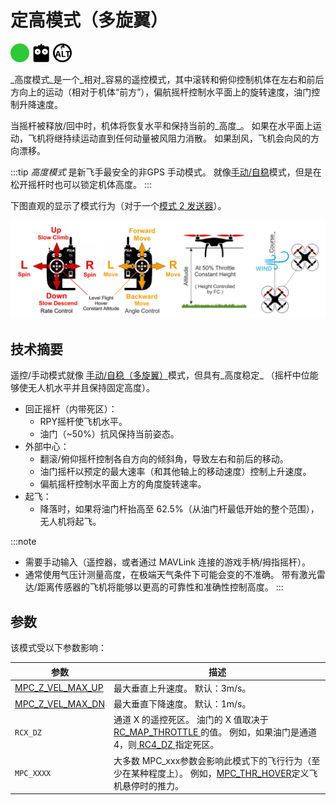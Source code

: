 # 定高模式（多旋翼）

[<img src="../../assets/site/difficulty_easy.png" title="飞行难度：简单" width="30px" />](../getting_started/flight_modes.md#key_difficulty)&nbsp;[<img src="../../assets/site/remote_control.svg" title="需要手动/遥控器控制" width="30px" />](../getting_started/flight_modes.md#key_manual)&nbsp;[<img src="../../assets/site/altitude_icon.svg" title="需要高度传感器（例如气压计、测距仪）" width="30px" />](../getting_started/flight_modes.md#altitude_only)

_高度模式_是一个_相对_容易的遥控模式，其中滚转和俯仰控制机体在左右和前后方向上的运动（相对于机体“前方”），偏航摇杆控制水平面上的旋转速度，油门控制升降速度。

当摇杆被释放/回中时，机体将恢复水平和保持当前的_高度_。 如果在水平面上运动，飞机将继持续运动直到任何动量被风阻力消散。 如果刮风，飞机会向风的方向漂移。

:::tip
_高度模式_ 是新飞手最安全的非GPS 手动模式。 就像[手动/自稳](../flight_modes_mc/manual_stabilized.md)模式，但是在松开摇杆时也可以锁定机体高度。
:::

下图直观的显示了模式行为（对于一个[模式 2 发送器](../getting_started/rc_transmitter_receiver.md#transmitter_modes)）。

![高度控制MC - Mode2 RC控制器](../../assets/flight_modes/altitude_control_mode_copter.png)

## 技术摘要

遥控/手动模式就像 [手动/自稳（多旋翼）](../flight_modes_mc/manual_stabilized.md)模式，但具有_高度稳定_ （摇杆中位能够使无人机水平并且保持固定高度）。

- 回正摇杆（内带死区）：
  - RPY摇杆使飞机水平。
  - 油门（~50%）抗风保持当前姿态。
- 外部中心：
  - 翻滚/俯仰摇杆控制各自方向的倾斜角，导致左右和前后的移动。
  - 油门摇杆以预定的最大速率（和其他轴上的移动速度）控制上升速度。
  - 偏航摇杆控制水平面上方的角度旋转速率。
- 起飞：
  - 降落时，如果将油门杆抬高至 62.5%（从油门杆最低开始的整个范围），无人机将起飞。

:::note

- 需要手动输入（遥控器，或者通过 MAVLink 连接的游戏手柄/拇指摇杆）。
- 通常使用气压计测量高度，在极端天气条件下可能会变的不准确。 带有激光雷达/距离传感器的飞机将能够以更高的可靠性和准确性控制高度。
:::

## 参数

该模式受以下参数影响：

| 参数                                                                                                          | 描述                                                                                                                                                                                         |
| ----------------------------------------------------------------------------------------------------------- | ------------------------------------------------------------------------------------------------------------------------------------------------------------------------------------------ |
| <a id="MPC_Z_VEL_MAX_UP"></a>[MPC_Z_VEL_MAX_UP](../advanced_config/parameter_reference.md#MPC_Z_VEL_MAX_UP) | 最大垂直上升速度。 默认：3m/s。                                                                                                                                                                         |
| <a id="MPC_Z_VEL_MAX_DN"></a>[MPC_Z_VEL_MAX_DN](../advanced_config/parameter_reference.md#MPC_Z_VEL_MAX_DN) | 最大垂直下降速度。 默认：1m/s。                                                                                                                                                                         |
| <a id="RCX_DZ"></a>`RCX_DZ`                                                                           | 通道 X 的遥控死区。 油门的 X 值取决于 [ RC_MAP_THROTTLE ](../advanced_config/parameter_reference.md#RC_MAP_THROTTLE) 的值。 例如，如果油门是通道4，则[ RC4_DZ ](../advanced_config/parameter_reference.md#RC4_DZ)指定死区。 |
| <a id="MPC_xxx"></a>`MPC_XXXX`                                                                         | 大多数 MPC_xxx参数会影响此模式下的飞行行为（至少在某种程度上）。 例如，[MPC_THR_HOVER](../advanced_config/parameter_reference.md#MPC_THR_HOVER)定义飞机悬停时的推力。                                                              |
